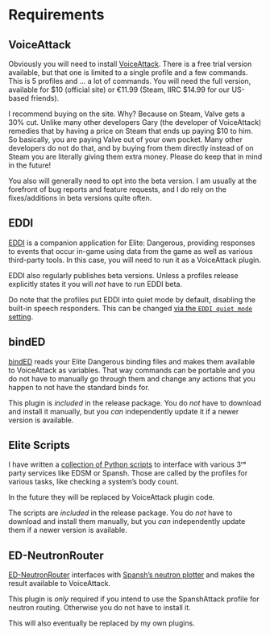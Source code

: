 ﻿# Requirements

## VoiceAttack

Obviously you will need to install [VoiceAttack](https://voiceattack.com). There
is a free trial version available, but that one is limited to a single profile
and a few commands. This is 5 profiles and … a lot of commands. You will need the
full version, available for $10 (official site) or €11.99 (Steam, IIRC $14.99
for our US-based friends).

I recommend buying on the site. Why? Because on Steam, Valve gets a 30% cut.
Unlike many other developers Gary (the developer of VoiceAttack) remedies that
by having a price on Steam that ends up paying $10 to him. So basically, you are
paying Valve out of your own pocket. Many other developers do not do that, and
by buying from them directly instead of on Steam you are literally giving them
extra money. Please do keep that in mind in the future!

You also will generally need to opt into the beta version. I am usually at the
forefront of bug reports and feature requests, and I do rely on the
fixes/additions in beta versions quite often.

## EDDI

[EDDI](https://github.com/EDCD/EDDI) is a companion application for Elite:
Dangerous, providing responses to events that occur in-game using data from the
game as well as various third-party tools. In this case, you will need to run it
as a VoiceAttack plugin.

EDDI also regularly publishes beta versions. Unless a profiles release
explicitly states it you will _not_ have to run EDDI beta.

Do note that the profiles put EDDI into quiet mode by default, disabling the
built-in speech responders. This can be changed
[via the `EDDI quiet mode` setting](configuration/general.md#general-settings-for-all-profiles).

## bindED

[bindED](https://alterNERDtive.github.io/bindED) reads your Elite Dangerous
binding files and makes them available to VoiceAttack as variables. That way
commands can be portable and you do not have to manually go through them and
change any actions that you happen to not have the standard binds for.

This plugin is _included_ in the release package. You do _not_ have to download
and install it manually, but you _can_ independently update it if a newer
version is available.

## Elite Scripts

I have written a [collection of Python
scripts](https://github.com/alterNERDtive/elite-scripts) to interface with
various 3ʳᵈ party services like EDSM or Spansh. Those are called by the profiles
for various tasks, like checking a system’s body count.

In the future they will be replaced by VoiceAttack plugin code.

The scripts are _included_ in the release package. You do _not_ have to download
and install them manually, but you _can_ independently update them if a newer
version is available.

## ED-NeutronRouter

[ED-NeutronRouter](https://github.com/sc-pulgan/ED-NeutronRouter) interfaces
with [Spansh’s neutron plotter](https://spansh.uk/plotter) and makes the result
available to VoiceAttack.

This plugin is _only_ required if you intend to use the SpanshAttack profile for
neutron routing. Otherwise you do not have to install it.

This will also eventually be replaced by my own plugins.
